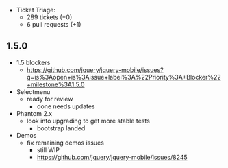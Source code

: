 * Ticket Triage:
  * 289 tickets (+0)
  * 6 pull requests (+1)

## 1.5.0
* 1.5 blockers
  * https://github.com/jquery/jquery-mobile/issues?q=is%3Aopen+is%3Aissue+label%3A%22Priority%3A+Blocker%22+milestone%3A1.5.0
* Selectmenu
  * ready for review
    * done needs updates
* Phantom 2.x
  * look into upgrading to get more stable tests
    * bootstrap landed
* Demos
  * fix remaining demos issues
    * still WIP
    * https://github.com/jquery/jquery-mobile/issues/8245
